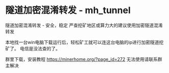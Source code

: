 # 隧道加密混淆转发 - mh_tunnel
 

隧道加密混淆转发 - 安全，稳定 
严查挖矿地区或算力大的建议使用加密隧道混淆转发 

本地找一台win电脑下载运行后，轻松矿工就可以连这台电脑的ip进行加密隧道挖矿了。 
电信是没法查的了。 

群里下载，安装教程 https://minerhome.org/?page_id=272
无法使用请联系群主解决

